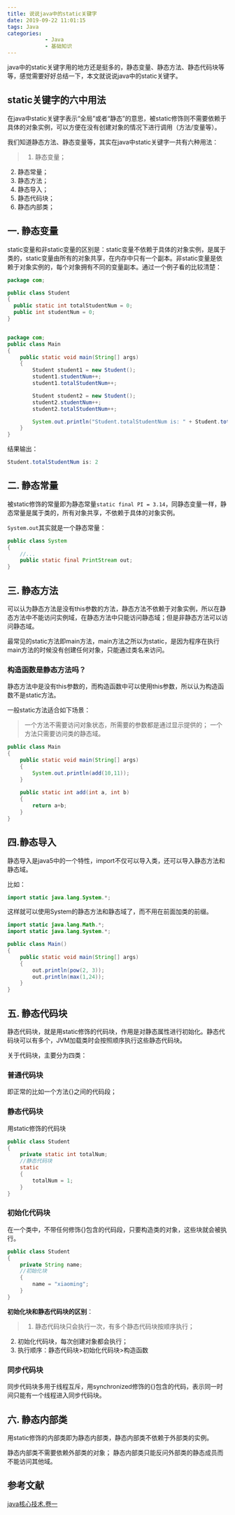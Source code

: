 ```yaml
---
title: 说说java中的static关键字
date: 2019-09-22 11:01:15
tags: Java
categories: 
			- Java
			- 基础知识
---
```


java中的static关键字用的地方还是挺多的，静态变量、静态方法、静态代码块等等，感觉需要好好总结一下，本文就说说java中的static关键字。

## static关键字的六中用法
在java中static关键字表示“全局”或者“静态”的意思，被static修饰则不需要依赖于具体的对象实例，可以方便在没有创建对象的情况下进行调用（方法/变量等）。

我们知道静态方法、静态变量等，其实在java中static关键字一共有六种用法：

> 1. 静态变量；
2. 静态常量；
3. 静态方法；
4. 静态导入；
5. 静态代码块；
6. 静态内部类；

## 一. 静态变量
static变量和非static变量的区别是：static变量不依赖于具体的对象实例，是属于类的，static变量由所有的对象共享，在内存中只有一个副本。非static变量是依赖于对象实例的，每个对象拥有不同的变量副本。通过一个例子看的比较清楚：

```java
package com;

public class Student
{
  public static int totalStudentNum = 0;
  public int studentNum = 0;
}


package com;
public class Main
{
    public static void main(String[] args)
    {
        Student student1 = new Student();
        student1.studentNum++;
        student1.totalStudentNum++;

        Student student2 = new Student();
        student2.studentNum++;
        student2.totalStudentNum++;

        System.out.println("Student.totalStudentNum is: " + Student.totalStudentNum);
    }
}
```
结果输出：
```java
Student.totalStudentNum is: 2
```

## 二. 静态常量
被static修饰的常量即为静态常量`static final PI = 3.14`，同静态变量一样，静态常量是属于类的，所有对象共享，不依赖于具体的对象实例。

`System.out`其实就是一个静态常量：

```java
public class System
{
	//...
    public static final PrintStream out;
}
```

## 三. 静态方法
可以认为静态方法是没有this参数的方法，静态方法不依赖于对象实例，所以在静态方法中不能访问实例域，在静态方法中只能访问静态域；但是非静态方法可以访问静态域。

最常见的static方法即main方法，main方法之所以为static，是因为程序在执行main方法的时候没有创建任何对象，只能通过类名来访问。

### 构造函数是静态方法吗？

静态方法中是没有this参数的，而构造函数中可以使用this参数，所以认为构造函数不是static方法。

一般static方法适合如下场景：

> 一个方法不需要访问对象状态，所需要的参数都是通过显示提供的；
一个方法只需要访问类的静态域。

```java
public class Main
{
	public static void main(String[] args)
    {
    	System.out.println(add(10,11));
    }
    
    public static int add(int a, int b)
    {
    	return a+b;
    }
}
```

## 四.静态导入
静态导入是java5中的一个特性，import不仅可以导入类，还可以导入静态方法和静态域。

比如：
```java
import static java.lang.System.*;
```

这样就可以使用System的静态方法和静态域了，而不用在前面加类的前缀。

```java
import static java.lang.Math.*;
import static java.lang.System.*;

public class Main()
{
	public static void main(String[] args)
    {
    	out.println(pow(2, 3));
        out.println(max(1,24));
    }
}
```

## 五. 静态代码块
静态代码块，就是用static修饰的代码块，作用是对静态属性进行初始化。静态代码块可以有多个，JVM加载类时会按照顺序执行这些静态代码块。

关于代码块，主要分为四类：

### 普通代码块
即正常的比如一个方法{}之间的代码段；

### 静态代码块
用static修饰的代码块
```java
public class Student
{
	private static int totalNum;
    //静态代码块
    static
    {
    	totalNum = 1;
    }
}
```
### 初始化代码块
在一个类中，不带任何修饰{}包含的代码段，只要构造类的对象，这些块就会被执行。
```java
public class Student
{
	private String name;
    //初始化块
    {
    	name = "xiaoming";
    }
}
```
**初始化块和静态代码块的区别**：

> 1. 静态代码块只会执行一次，有多个静态代码块按顺序执行；
2. 初始化代码块，每次创建对象都会执行；
3. 执行顺序：静态代码块>初始化代码块>构造函数

### 同步代码块
同步代码块多用于线程互斥，用synchronized修饰的{}包含的代码，表示同一时间只能有一个线程进入同步代码块。

## 六. 静态内部类
用static修饰的内部类即为静态内部类，静态内部类不依赖于外部类的实例。

静态内部类不需要依赖外部类的对象；
静态内部类只能反问外部类的静态成员而不能访问其他域。

## 参考文献
[java核心技术.卷一](https://www.douban.com/link2/?url=https%3A%2F%2Fbook.douban.com%2Fsubject%2F3146174%2F&query=java%E6%A0%B8%E5%BF%83%E7%BB%93%E6%9D%9F&cat_id=1001&type=search&pos=1)
